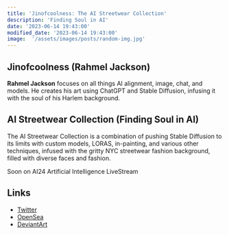 ```yaml
---
title: 'Jinofcoolness: The AI Streetwear Collection'
description: 'Finding Soul in AI'
date: '2023-06-14 19:43:00'
modified_date: '2023-06-14 19:43:00'
image: 	'/assets/images/posts/random-img.jpg'
---
```


## Jinofcoolness (Rahmel Jackson)

**Rahmel Jackson** focuses on all things AI alignment, image, chat, and models. He creates his art using ChatGPT and Stable Diffusion, infusing it with the soul of his Harlem background.

## AI Streetwear Collection (Finding Soul in AI)

The AI Streetwear Collection is a combination of pushing Stable Diffusion to its limits with custom models, LORAS, in-painting, and various other techniques, infused with the gritty NYC streetwear fashion background, filled with diverse faces and fashion.

Soon on AI24 Artificial Intelligence LiveStream

## Links

- [Twitter](https://twitter.com/rahmelsjackson)
- [OpenSea](https://opensea.io/collection/aistreetwear-collection)
- [DeviantArt](https://deviantart.com/jinofcoolnes)